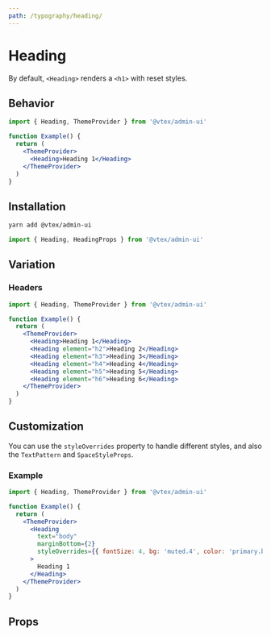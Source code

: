 ```yaml
---
path: /typography/heading/
---
```


# Heading

By default, `<Heading>` renders a `<h1>` with reset styles.

## Behavior

```jsx
import { Heading, ThemeProvider } from '@vtex/admin-ui'

function Example() {
  return (
    <ThemeProvider>
      <Heading>Heading 1</Heading>
    </ThemeProvider>
  )
}
```

## Installation

```sh static
yarn add @vtex/admin-ui
```

```jsx static
import { Heading, HeadingProps } from '@vtex/admin-ui'
```

## Variation

### Headers

```jsx
import { Heading, ThemeProvider } from '@vtex/admin-ui'

function Example() {
  return (
    <ThemeProvider>
      <Heading>Heading 1</Heading>
      <Heading element="h2">Heading 2</Heading>
      <Heading element="h3">Heading 3</Heading>
      <Heading element="h4">Heading 4</Heading>
      <Heading element="h5">Heading 5</Heading>
      <Heading element="h6">Heading 6</Heading>
    </ThemeProvider>
  )
}
```

## Customization

You can use the `styleOverrides` property to handle different styles, and also the `TextPattern` and `SpaceStyleProps`.

### Example

```jsx
import { Heading, ThemeProvider } from '@vtex/admin-ui'

function Example() {
  return (
    <ThemeProvider>
      <Heading
        text="body"
        marginBottom={2}
        styleOverrides={{ fontSize: 4, bg: 'muted.4', color: 'primary.base' }}
      >
        Heading 1
      </Heading>
    </ThemeProvider>
  )
}
```

## Props

<proptypes heading="Heading" component="Heading"/>

